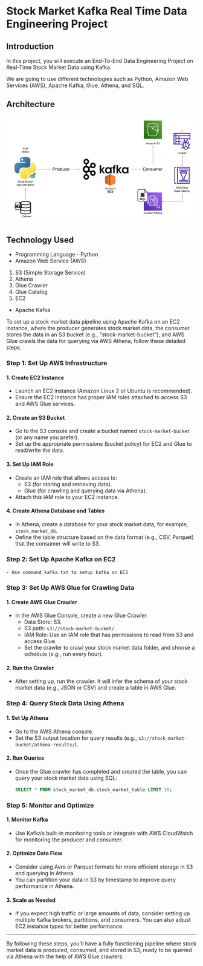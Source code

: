 # Stock Market Kafka Real Time Data Engineering Project

## Introduction 
In this project, you will execute an End-To-End Data Engineering Project on Real-Time Stock Market Data using Kafka.

We are going to use different technologies such as Python, Amazon Web Services (AWS), Apache Kafka, Glue, Athena, and SQL.

## Architecture 
<img src="Architecture.jpg">

## Technology Used
- Programming Language - Python
- Amazon Web Service (AWS)
1. S3 (Simple Storage Service)
2. Athena
3. Glue Crawler
4. Glue Catalog
5. EC2
- Apache Kafka


To set up a stock market data pipeline using Apache Kafka on an EC2 instance, where the producer generates stock market data, the consumer stores the data in an S3 bucket (e.g., "stock-market-bucket"), and AWS Glue crawls the data for querying via AWS Athena, follow these detailed steps.

### **Step 1: Set Up AWS Infrastructure**

#### 1. **Create EC2 Instance**
   - Launch an EC2 instance (Amazon Linux 2 or Ubuntu is recommended).
   - Ensure the EC2 instance has proper IAM roles attached to access S3 and AWS Glue services.

#### 2. **Create an S3 Bucket**
   - Go to the S3 console and create a bucket named `stock-market-bucket` (or any name you prefer).
   - Set up the appropriate permissions (bucket policy) for EC2 and Glue to read/write the data.

#### 3. **Set Up IAM Role**
   - Create an IAM role that allows access to:
     - S3 (for storing and retrieving data).
     - Glue (for crawling and querying data via Athena).
   - Attach this IAM role to your EC2 instance.

#### 4. **Create Athena Database and Tables**
   - In Athena, create a database for your stock market data, for example, `stock_market_db`.
   - Define the table structure based on the data format (e.g., CSV, Parquet) that the consumer will write to S3.

### **Step 2: Set Up Apache Kafka on EC2**

    - Use command_kafka.txt to setup kafka on EC2

### **Step 3: Set Up AWS Glue for Crawling Data**

#### 1. **Create AWS Glue Crawler**
   - In the AWS Glue Console, create a new Glue Crawler.
     - Data Store: S3.
     - S3 path: `s3://stock-market-bucket/`.
     - IAM Role: Use an IAM role that has permissions to read from S3 and access Glue.
     - Set the crawler to crawl your stock market data folder, and choose a schedule (e.g., run every hour).

#### 2. **Run the Crawler**
   - After setting up, run the crawler. It will infer the schema of your stock market data (e.g., JSON or CSV) and create a table in AWS Glue.

### **Step 4: Query Stock Data Using Athena**

#### 1. **Set Up Athena**
   - Go to the AWS Athena console.
   - Set the S3 output location for query results (e.g., `s3://stock-market-bucket/athena-results/`).

#### 2. **Run Queries**
   - Once the Glue crawler has completed and created the table, you can query your stock market data using SQL:
     ```sql
     SELECT * FROM stock_market_db.stock_market_table LIMIT 10;
     ```

### **Step 5: Monitor and Optimize**

#### 1. **Monitor Kafka**
   - Use Kafka’s built-in monitoring tools or integrate with AWS CloudWatch for monitoring the producer and consumer.

#### 2. **Optimize Data Flow**
   - Consider using Avro or Parquet formats for more efficient storage in S3 and querying in Athena.
   - You can partition your data in S3 by timestamp to improve query performance in Athena.

#### 3. **Scale as Needed**
   - If you expect high traffic or large amounts of data, consider setting up multiple Kafka brokers, partitions, and consumers. You can also adjust EC2 instance types for better performance.

---

By following these steps, you'll have a fully functioning pipeline where stock market data is produced, consumed, and stored in S3, ready to be queried via Athena with the help of AWS Glue crawlers.




